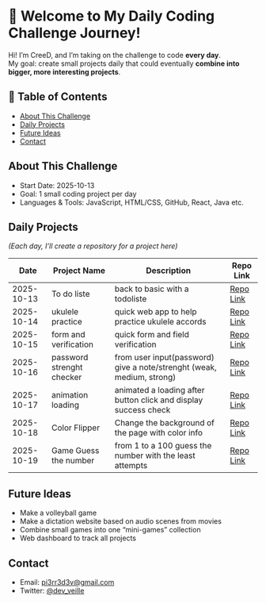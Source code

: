 # 👋 Welcome to My Daily Coding Challenge Journey!

Hi! I’m CreeD, and I’m taking on the challenge to code **every day**.  
My goal: create small projects daily that could eventually **combine into bigger, more interesting projects**.  

## 📖 Table of Contents
- [About This Challenge](#about-this-challenge)
- [Daily Projects](#daily-projects)
- [Future Ideas](#future-ideas)
- [Contact](#contact)

## About This Challenge
- Start Date: 2025-10-13  
- Goal: 1 small coding project per day  
- Languages & Tools: JavaScript, HTML/CSS, GitHub, React, Java etc.

## Daily Projects
*(Each day, I’ll create a repository for a project here)*

| Date       | Project Name | Description | Repo Link |
|-----------|--------------|------------|-----------|
| 2025-10-13 | To do liste | back to basic with a todoliste | [Repo Link](https://github.com/GitDailyChallenge/GitDailyN1---13_10_2025) |
| 2025-10-14 | ukulele practice | quick web app to help practice ukulele accords | [Repo Link](https://github.com/GitDailyChallenge/GitDailyN2---14_10_2025) |
| 2025-10-15 | form and verification | quick form and field verification | [Repo Link](https://github.com/GitDailyChallenge/GitDailyChallenge-GitDailyN3---15_10_2025) |
| 2025-10-16 | password strenght checker | from user input(password) give a note/strenght (weak, medium, strong) | [Repo Link](https://github.com/GitDailyChallenge/GitDailyN4---16_10_2025) |
| 2025-10-17 | animation loading | animated a loading after button click and display success check | [Repo Link](https://github.com/GitDailyChallenge/GitDailyN5---17_10_2025) |
| 2025-10-18 | Color Flipper | Change the background of the page with color info | [Repo Link](https://github.com/GitDailyChallenge/GitDailyN6---18_10_2025) |
| 2025-10-19 | Game Guess the number | from 1 to a 100 guess the number with the least attempts | [Repo Link](https://github.com/GitDailyChallenge/GitDailyN7---19_10_2025) |



## Future Ideas
- Make a volleyball game
- Make a dictation website based on audio scenes from movies
- Combine small games into one “mini-games” collection  
- Web dashboard to track all projects

## Contact
- Email: pi3rr3d3v@gmail.com  
- Twitter: [@dev_veille](https://x.com/dev_veille)
